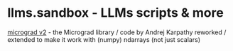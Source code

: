 # llms.sandbox - LLMs scripts & more


[micrograd v2](micrograd_v2)   - the Micrograd library / code by Andrej Karpathy reworked /  extended to make it work with (numpy) ndarrays (not just scalars)





